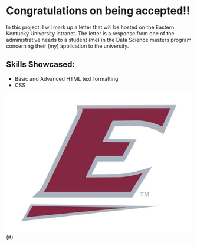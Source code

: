 # Congratulations on being accepted!! 

In this project, I wil mark up a letter that will be hosted on the Eastern Kentucky University intranet. The letter is a response from one of the administrative heads to a student (me) in the Data Science masters program concerning their (my) application to the university. 

## Skills Showcased:
- Basic and Advanced HTML text formatting
- CSS


![](ekulogo.png)(#)
